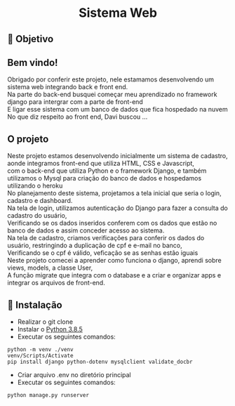 <h1 align="center">Sistema Web</h1>

<h2>🎯 Objetivo</h2>

<h2>Bem vindo!</h2>
Obrigado por conferir este projeto, nele estamamos desenvolvendo um sistema web integrando back e front end.<br>
Na parte do back-end busquei começar meu aprendizado no framework django para intergrar com a parte de front-end<br>
E ligar esse sistema com um banco de dados que fica hospedado na nuvem<br>
No que diz respeito ao front end, Davi buscou ...<br>

<h2>O projeto</h2>
Neste projeto estamos desenvolvendo inicialmente um sistema de cadastro, aonde integramos front-end que utiliza HTML, CSS e Javascript,<br>
com o back-end que utiliza Python e o framework Django, e também utilizamos o Mysql para criação do banco de dados e hospedamos utilizando o heroku<br>
No planejamento deste sistema, projetamos a tela inicial que seria o login, cadastro e dashboard.<br>
Na tela de login, utilizamos autenticação do Django para fazer a consulta do cadastro do usuário,<br>
Verificando se os dados inseridos conferem com os dados que estão no banco de dados e assim conceder acesso ao sistema.<br>
Na tela de cadastro, criamos verificações para conferir os dados do usuário, restringindo a duplicação de cpf e e-mail no banco, <br>
Verificando se o cpf é válido, veficação se as senhas estão iguais <br>
Neste projeto comecei a aprender como funciona o django, aprendi sobre views, models, a classe User,<br> 
A função migrate que integra com o database e a criar e organizar apps e integrar os arquivos de front-end.


<h2>🔧 Instalação</h2>

- Realizar o git clone
- Instalar o [Python 3.8.5](https://www.python.org/downloads/release/python-385/ "Python 3.8.5")
- Executar os seguintes comandos:
```
python -m venv ./venv
venv/Scripts/Activate
pip install django python-dotenv mysqlclient validate_docbr

```
- Criar arquivo .env no diretório principal
- Executar os seguintes comandos:
```
python manage.py runserver
```
